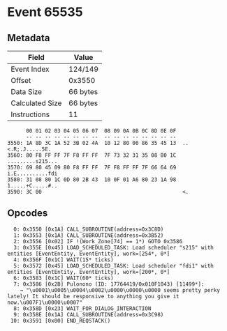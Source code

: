 # Event 65535

## Metadata

| Field           | Value    |
|-----------------|----------|
| Event Index     | 124/149  |
| Offset          | 0x3550   |
| Data Size       | 66 bytes |
| Calculated Size | 66 bytes |
| Instructions    | 11       |

```
      00 01 02 03 04 05 06 07  08 09 0A 0B 0C 0D 0E 0F
      -- -- -- -- -- -- -- --  -- -- -- -- -- -- -- --
3550: 1A 8D 3C 1A 52 3B 02 4A  10 12 80 00 86 35 45 13  ..<.R;.J.....5E.
3560: 80 F8 FF FF 7F F8 FF FF  7F 73 32 31 35 08 80 1C  .........s215...
3570: 69 80 45 09 80 F8 FF FF  7F F8 FF FF 7F 66 64 69  i.E..........fdi
3580: 31 08 80 1C 0D 80 2B 43  10 0F 01 A6 80 23 1A 98  1.....+C.....#..
3590: 3C 00                                             <.              
```

## Opcodes

```
  0: 0x3550 [0x1A] CALL_SUBROUTINE(address=0x3C8D)
  1: 0x3553 [0x1A] CALL_SUBROUTINE(address=0x3B52)
  2: 0x3556 [0x02] IF !(Work_Zone[74] == 1*) GOTO 0x3586
  3: 0x355E [0x45] LOAD_SCHEDULED_TASK: Load scheduler "s215" with entities [EventEntity, EventEntity], work=[254*, 0*]
  4: 0x356F [0x1C] WAIT(15* ticks)
  5: 0x3572 [0x45] LOAD_SCHEDULED_TASK: Load scheduler "fdi1" with entities [EventEntity, EventEntity], work=[200*, 0*]
  6: 0x3583 [0x1C] WAIT(60* ticks)
  7: 0x3586 [0x2B] Pulonono (ID: 17764419/0x010F1043) [11499*]:
    → "\u0001\u0005\u0004\u0002\u0000\u0000\u0000 seems pretty perky lately! It should be responsive to anything you give it now.\u007F1\u0000\u0007"
  8: 0x358D [0x23] WAIT_FOR_DIALOG_INTERACTION
  9: 0x358E [0x1A] CALL_SUBROUTINE(address=0x3C98)
 10: 0x3591 [0x00] END_REQSTACK()
```
